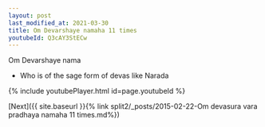 ```yaml
---
layout: post
last_modified_at: 2021-03-30
title: Om Devarshaye namaha 11 times
youtubeId: Q3cAY3StECw
---
```

 
 
Om Devarshaye nama 
 
 -  Who is of the sage form of devas like Narada 
 
  
 
  
 
 
 
 
 
 


{% include youtubePlayer.html id=page.youtubeId %}
 
[Next]({{ site.baseurl }}{% link  split2/_posts/2015-02-22-Om devasura vara pradhaya namaha 11 times.md%})
 
